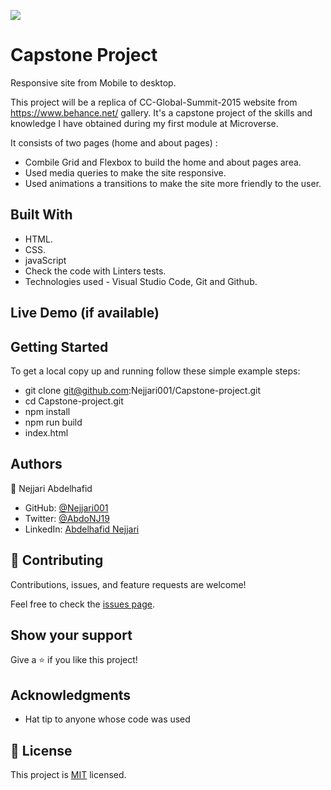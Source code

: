 ![](https://img.shields.io/badge/Microverse-blueviolet)

# Capstone Project

Responsive site from Mobile to desktop.

This project will be a replica of CC-Global-Summit-2015 website from https://www.behance.net/ gallery. It's a capstone project of the skills and knowledge I have obtained during my first module at Microverse.

It consists of two pages (home and about pages) :
- Combile Grid and Flexbox to build the home and about pages area.
- Used media queries to make the site responsive.
- Used animations a transitions to make the site more friendly to the user.


## Built With

- HTML.
- CSS.
- javaScript
- Check the code with Linters tests.
- Technologies used - Visual Studio Code, Git and Github.

## Live Demo (if available)


## Getting Started

To get a local copy up and running follow these simple example steps:
- git clone git@github.com:Nejjari001/Capstone-project.git
- cd Capstone-project.git
- npm install
- npm run build
- index.html


## Authors

👤 Nejjari Abdelhafid

- GitHub: [@Nejjari001](https://github.com/Nejjari001)
- Twitter: [@AbdoNJ19](https://https://twitter.com/AbdoNJ19)
- LinkedIn: [Abdelhafid Nejjari](https://www.linkedin.com/in/abdelhafid-nejjari/)

## 🤝 Contributing

Contributions, issues, and feature requests are welcome!

Feel free to check the [issues page](../../issues/).

## Show your support

Give a ⭐️ if you like this project!

## Acknowledgments

- Hat tip to anyone whose code was used

## 📝 License

This project is [MIT](./LICENSE) licensed.
